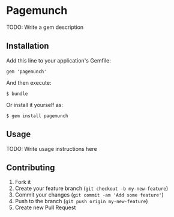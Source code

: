 # Pagemunch

TODO: Write a gem description

## Installation

Add this line to your application's Gemfile:

    gem 'pagemunch'

And then execute:

    $ bundle

Or install it yourself as:

    $ gem install pagemunch

## Usage

TODO: Write usage instructions here

## Contributing

1. Fork it
2. Create your feature branch (`git checkout -b my-new-feature`)
3. Commit your changes (`git commit -am 'Add some feature'`)
4. Push to the branch (`git push origin my-new-feature`)
5. Create new Pull Request
